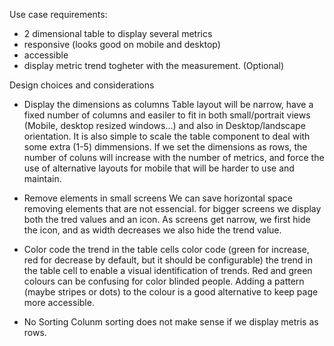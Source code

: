 Use case requirements:

- 2 dimensional table to display several metrics
- responsive (looks good on mobile and desktop)
- accessible
- display metric trend togheter with the measurement. (Optional)

Design choices and considerations

- Display the dimensions as columns
  Table layout will be narrow, have a fixed number of columns and easiler to fit in both small/portrait views (Mobile, desktop resized windows...) and also in Desktop/landscape orientation.
  It is also simple to scale the table component to deal with some extra (1-5) dimmensions.
  If we set the dimensions as rows, the number of coluns will increase with the number of metrics, and force the use of alternative layouts for mobile that will be harder to use and maintain.

- Remove elements in small screens
  We can save horizontal space removing elements that are not essencial.
  for bigger screens we display both the tred values and an icon.
  As screens get narrow, we first hide the icon, and as width decreases we also hide the trend value.

- Color code the trend in the table cells
  color code (green for increase, red for decrease by default, but it should be configurable) the trend in the table cell to enable a visual identification of trends.
  Red and green colours can be confusing for color blinded people. Adding a pattern (maybe stripes or dots) to the colour is a good alternative to keep page more accessible.

- No Sorting
  Colunm sorting does not make sense if we display metris as rows.
